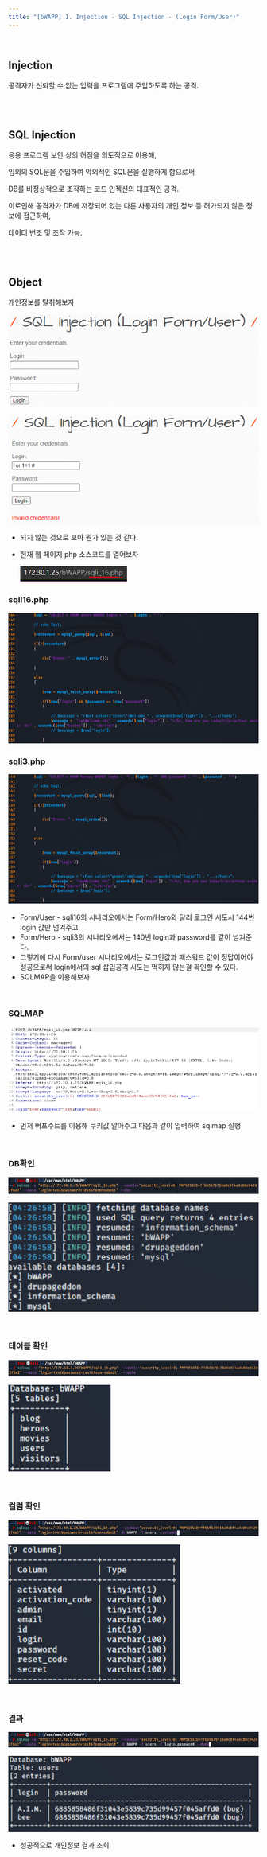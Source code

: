 ```yaml
---
title: "[bWAPP] 1. Injection - SQL Injection - (Login Form/User)"
---
```


<br>

## Injection

공격자가 신뢰할 수 없는 입력을 프로그램에 주입하도록 하는 공격.

<br>

<br>

## SQL Injection

응용 프로그램 보안 상의 허점을 의도적으로 이용해, 

임의의 SQL문을 주입하여 악의적인 SQL문을 실행하게 함으로써

DB를 비정상적으로 조작하는 코드 인젝션의 대표적인 공격.

이로인해 공격자가 DB에 저장되어 있는 다른 사용자의 개인 정보 등 허가되지 않은 정보에 접근하여,

데이터 변조 및 조작 가능.

<br>

<br>

## Object

개인정보를 탈취해보자

![image-20220316200921850](https://raw.githubusercontent.com/EONION-TH3DB/image_repo/main/img/image-20220316200921850.png)

![image-20220316200948293](https://raw.githubusercontent.com/EONION-TH3DB/image_repo/main/img/image-20220316200948293.png)

- 되지 않는 것으로 보아 뭔가 있는 것 같다.

- 현재 웹 페이지 php 소스코드를 열어보자

  ![image-20220316201022413](https://raw.githubusercontent.com/EONION-TH3DB/image_repo/main/img/image-20220316201022413.png)

### sqli16.php

![image-20220316201800055](https://raw.githubusercontent.com/EONION-TH3DB/image_repo/main/img/image-20220316201800055.png)

### sqli3.php

![image-20220316201835621](https://raw.githubusercontent.com/EONION-TH3DB/image_repo/main/img/image-20220316201835621.png)

- Form/User - sqli16의 시나리오에서는 Form/Hero와 달리 로그인 시도시 144번 login 값만 넘겨주고
- Form/Hero - sqli3의 시나리오에서는 140번 login과 password를 같이 넘겨준다.
- 그렇기에 다시 Form/user 시나리오에서는 로그인값과 패스워드 값이 정답이어야 성공으로써 login에서의 sql 삽입공격 시도는 먹히지 않는걸 확인할 수 있다.
- SQLMAP을 이용해보자

<br>

### SQLMAP

![image-20220316202618966](https://raw.githubusercontent.com/EONION-TH3DB/image_repo/main/img/image-20220316202618966.png)

- 먼저 버프수트를 이용해 쿠키값 알아주고 다음과 같이 입력하여 sqlmap 실행

<br>

### DB확인

![image-20220316202507313](https://raw.githubusercontent.com/EONION-TH3DB/image_repo/main/img/image-20220316202507313.png)

![image-20220316202703481](https://raw.githubusercontent.com/EONION-TH3DB/image_repo/main/img/image-20220316202703481.png)

<br>

### 테이블 확인

![image-20220316202758647](https://raw.githubusercontent.com/EONION-TH3DB/image_repo/main/img/image-20220316202758647.png)

![image-20220316202929558](https://raw.githubusercontent.com/EONION-TH3DB/image_repo/main/img/image-20220316202929558.png)

<br>

### 컬럼 확인

![image-20220316203113580](https://raw.githubusercontent.com/EONION-TH3DB/image_repo/main/img/image-20220316203113580.png)

![image-20220316203136515](https://raw.githubusercontent.com/EONION-TH3DB/image_repo/main/img/image-20220316203136515.png)

<br>

### 결과

![image-20220316203233524](https://raw.githubusercontent.com/EONION-TH3DB/image_repo/main/img/image-20220316203233524.png)

![image-20220316203247080](https://raw.githubusercontent.com/EONION-TH3DB/image_repo/main/img/image-20220316203247080.png)

- 성공적으로 개인정보 결과 조회